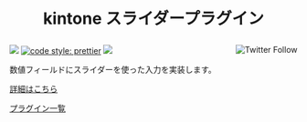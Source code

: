 <h1 align="center">
  <p align="center">kintone スライダープラグイン</p>
</h1>

<p align="left">
 <img src="https://data.jsdelivr.com/v1/package/gh/local-bias/kintone-plugin-slider/badge" />
 <a href="https://twitter.com/lbribbit"><img src="https://img.shields.io/twitter/follow/lbribbit?logo=twitter&style=flat-square" align="right" alt="Twitter Follow" /></a>
 <a href= "https://github.com/prettier/prettier"><img alt="code style: prettier" src="https://img.shields.io/badge/code%20style-prettier-orange?style=flat-square"></a>
<a href="#license"><img src="https://img.shields.io/github/license/local-bias/kintone-plugin-slider?style=flat-square"></a>
</p>

数値フィールドにスライダーを使った入力を実装します。

[詳細はこちら](https://ribbit.konomi.app/kintone-plugin/slider/)

[プラグイン一覧](https://ribbit.konomi.app/kintone-plugin/)
